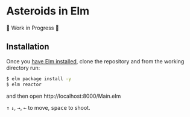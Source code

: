 Asteroids in Elm
================

:construction: Work in Progress :construction:

Installation
------------

Once you [have Elm installed][elm], clone the repository and from the working directory run:

```bash
$ elm package install -y
$ elm reactor
```

and then open http://localhost:8000/Main.elm

<kbd>↑</kbd> <kbd>↓</kbd>, <kbd>→</kbd>, <kbd>←</kbd> to move, <kbd>space</kbd> to shoot.


[elm]: http://elm-lang.org/install
